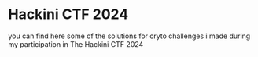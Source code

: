 # Hackini CTF 2024 
you can find here some of the solutions for cryto challenges i made during my participation in The Hackini CTF 2024 
